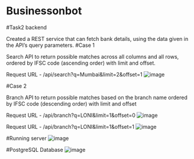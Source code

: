 # Businessonbot
#Task2 backend 

Created a REST service that can fetch bank details, using the data given in the API’s query parameters. 
#Case 1

 Search API to return possible matches across all columns and all rows, ordered by IFSC code (ascending order) with limit and offset.

Request URL  - /api/search?q=Mumbai&limit=2&offset=1 
![image](https://user-images.githubusercontent.com/83957391/221861606-efe4f63a-f63d-409f-ad31-e0aeafab09b8.png)

#Case 2

 Branch API to return possible matches based on the branch name ordered by IFSC code (descending order) with limit and offset

Request URL  - /api/branch?q=LONI&limit=1&offset=0
![image](https://user-images.githubusercontent.com/83957391/221861941-8104ca6d-45eb-4d8c-b645-639f21188c9c.png)

Request URL  - /api/branch?q=LONI&limit=1&offset=1
![image](https://user-images.githubusercontent.com/83957391/221864175-9367a6ba-fada-497f-96b8-60742f6802ca.png)


#Running server
![image](https://user-images.githubusercontent.com/83957391/221863316-be1ebe34-8637-45f2-bdd8-88a80a3156cc.png)

#PostgreSQL Database
![image](https://user-images.githubusercontent.com/83957391/221863186-7813bdbb-bc07-4103-a97c-97fc25ad4915.png)



